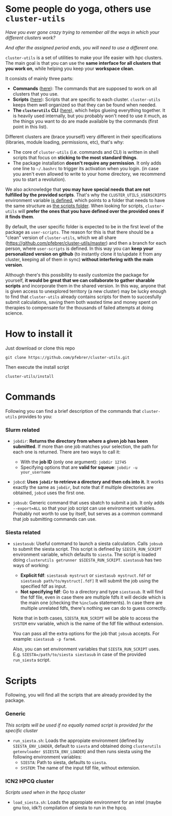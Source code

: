 # Some people do yoga, others use `cluster-utils`

*Have you ever gone crazy trying to remember all the ways in which your different clusters work?*

*And after the assigned period ends, you will need to use a different one.*

`cluster-utils` is a set of utilities to make your life easier with hpc clusters. The main goal is that you can use the **same interface for all clusters that you work on**, while helping you keep your **workspace clean**.

It consists of mainly three parts:
- **Commands** ([here](commands)): The commands that are supposed to work on all clusters that you use.
- **Scripts** ([here](scripts)): Scripts that are specific to each cluster. `cluster-utils` keeps them well organized so that they can be found when needed.
- **The `clusterutils` CLI** ([here](cli)), which helps glueing everything together. It is heavily used internally, but you probably won't need to use it much, as the things you want to do are made available by the commands (first point in this list). 

Different clusters are (brace yourself) very different in their specifications (libraries, module loading, permissions, etc), that's why:
- The core of `cluster-utils` (i.e. commands and CLI) is written in shell scripts that focus on **sticking to the most standard things**.
- The package installation **doesn't require any permission**. It only adds one line to `~/.bashrc` to trigger its activation when you login. (in case you aren't even allowed to write to your home directory, we recommend you to start a revolution).

We also acknowledge that **you may have special needs that are not fulfilled by the provided scripts**. That's why the `CLUSTER_UTILS_USERSCRIPTS` environment variable [is defined](activate), which points to a folder that needs to have the same structure as [the scripts folder](scripts). When looking for scripts, `cluster-utils` will **prefer the ones that you have defined over the provided ones if it finds them**. 

By default, the user specific folder is expected to be in the first level of the package as `user-scripts`. The reason for this is that there should be a "clean" version of `cluster-utils`, which we all share (https://github.com/pfebrer/cluster-utils/master) and then a branch for each person, where `user-scripts` is defined. In this way you can **keep your personalized version on github** (to instantly clone it to/update it from any cluster, keeping all of them in sync) **without interfering with the main version**.

Although there's this possibility to easily customize the package for yourself, **it would be great that we can collaborate to gather sharable scripts** and incorporate them in the shared version. In this way, anyone that is given access to unexplored territory (a new cluster) may be lucky enough to find that `cluster-utils` already contains scripts for them to succesfully submit calculations, saving them both wasted time and money spent on therapies to compensate for the thousands of failed attempts at doing science.

# How to install it

Just download or clone this repo

```
git clone https://github.com/pfebrer/cluster-utils.git
```

Then execute the install script
```
cluster-utils/install
```

# Commands

Following you can find a brief description of the commands that `cluster-utils` provides to you:

### Slurm related

- `jobdir`: **Returns the directory from where a given job has been submitted**. If more than one job matches your selection, the path for each one is returned.
There are two ways to call it:
  * With the **job ID** (only one argument): `jobdir 12745`
  * Specifying options that are **valid for squeue**: `jobdir -u your_username`
 
- `jobcd`: **Uses `jobdir` to retrieve a directory and then cds into it.** It works exactly the same as `jobdir`, but note that if multiple directories are obtained, `jobcd` uses the first one.

- `jobsub`: Generic command that uses sbatch to submit a job. It only adds `--export=ALL` so that your job script can use environment variables. Probably not worth to use by itself, but serves as a common command that job submitting commands can use.

### Siesta related

- `siestasub`: Useful command to launch a siesta calculation. Calls `jobsub` to submit the siesta script. This script is defined by `SIESTA_RUN_SCRIPT` environment variable, which defaults to `siesta`. The script is loaded doing `clusterutils getrunner $SIESTA_RUN_SCRIPT`. `siestasub` has two ways of working:
  * **Explicit fdf**: `siestasub mystruct` or `siestasub mystruct.fdf` or `siestasub path/to/mystruct[.fdf]` It will submit the job using the specified fdf as input.
  * **Not specifying fdf**: Go to a directory and type `siestasub`. It will find the fdf file, even in case there are multiple fdfs it will decide which is the main one (checking the `%include` statements). In case there are multiple unrelated fdfs, there's nothing we can do to guess correctly.
  
  Note that in both cases, `SIESTA_RUN_SCRIPT` will be able to access the `SYSTEM` env variable, which is the name of the fdf file without extension.
  
  You can pass all the extra options for the job that `jobsub` accepts. For example: `siestasub -p farm4`.
  
  Also, you can set environment variables that `SIESTA_RUN_SCRIPT` uses. E.g. `SIESTA=/path/to/siesta siestasub` in case of the provided `run_siesta` script.

# Scripts

Following, you will find all the scripts that are already provided by the package.

### Generic

*This scripts will be used if no equally named script is provided for the specific cluster*

- `run_siesta.sh`: Loads the appropiate environment (defined by `SIESTA_ENV_LOADER`, default to `siesta` and obtained doing `clusterutils getenvloader $SIESTA_ENV_LOADER`) and then runs siesta using the following environment variables:
  * `SIESTA`: Path to siesta, defaults to `siesta`.
  * `SYSTEM`: The name of the input fdf file, without extension.

### ICN2 HPCQ cluster

*Scripts used when in the hpcq cluster*

- `load_siesta.sh`: Loads the appropiate environment for an intel (maybe gnu too, idk?) compilation of siesta to run in the hpcq.
